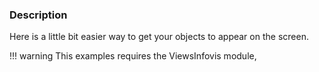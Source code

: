 ### Description
Here is a little bit easier way to get your objects to appear on the screen.

!!! warning
    This examples requires the ViewsInfovis module,

